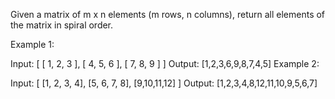 Given a matrix of m x n elements (m rows, n columns), return all elements of the matrix in spiral order.

Example 1:

Input:
[
[ 1, 2, 3 ],
[ 4, 5, 6 ],
[ 7, 8, 9 ]
]
Output: [1,2,3,6,9,8,7,4,5]
Example 2:

Input:
[
[1, 2, 3, 4],
[5, 6, 7, 8],
[9,10,11,12]
]
Output: [1,2,3,4,8,12,11,10,9,5,6,7]
